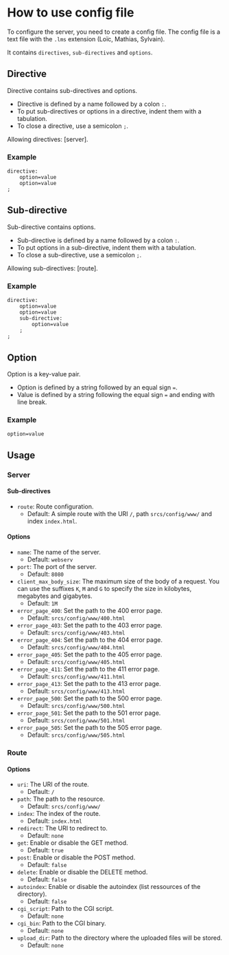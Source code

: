 # How to use config file

To configure the server, you need to create a config file. The config file is a text file with the `.lms` extension (Loïc, Mathias, Sylvain).

It contains `directives`, `sub-directives` and `options`.

## Directive
Directive contains sub-directives and options.

- Directive is defined by a name followed by a colon `:`.
- To put sub-directives or options in a directive, indent them with a tabulation.
- To close a directive, use a semicolon `;`.

Allowing directives: [server].

### Example

```
directive:
	option=value
	option=value
;
```

## Sub-directive
Sub-directive contains options.

- Sub-directive is defined by a name followed by a colon `:`.
- To put options in a sub-directive, indent them with a tabulation.
- To close a sub-directive, use a semicolon `;`.

Allowing sub-directives: [route].

### Example

```
directive:
	option=value
	option=value
	sub-directive:
		option=value
	;
;
```

## Option
Option is a key-value pair.

- Option is defined by a string followed by an equal sign `=`.
- Value is defined by a string following the equal sign `=` and ending with line break.

### Example

```
option=value
```

## Usage

### Server

#### Sub-directives
- `route`: Route configuration.
  - Default: A simple route with the URI `/`, path `srcs/config/www/` and index `index.html`.

#### Options
- `name`: The name of the server.
  - Default: `webserv`
- `port`: The port of the server.
  - Default: `8080`
- `client_max_body_size`: The maximum size of the body of a request. You can use the suffixes `K`, `M` and `G` to specify the size in kilobytes, megabytes and gigabytes.
  - Default: `1M`
- `error_page_400`: Set the path to the 400 error page.
  - Default: `srcs/config/www/400.html`
- `error_page_403`: Set the path to the 403 error page.
  - Default: `srcs/config/www/403.html`
- `error_page_404`: Set the path to the 404 error page.
  - Default: `srcs/config/www/404.html`
- `error_page_405`: Set the path to the 405 error page.
  - Default: `srcs/config/www/405.html`
- `error_page_411`: Set the path to the 411 error page.
  - Default: `srcs/config/www/411.html`
- `error_page_413`: Set the path to the 413 error page.
  - Default: `srcs/config/www/413.html`
- `error_page_500`: Set the path to the 500 error page.
  - Default: `srcs/config/www/500.html`
- `error_page_501`: Set the path to the 501 error page.
  - Default: `srcs/config/www/501.html`
- `error_page_505`: Set the path to the 505 error page.
  - Default: `srcs/config/www/505.html`

### Route

#### Options
- `uri`: The URI of the route.
  - Default: `/`
- `path`: The path to the resource.
  - Default: `srcs/config/www/`
- `index`: The index of the route.
  - Default: `index.html`
- `redirect`: The URI to redirect to.
  - Default: `none`
- `get`: Enable or disable the GET method.
  - Default: `true`
- `post`: Enable or disable the POST method.
  - Default: `false`
- `delete`: Enable or disable the DELETE method.
  - Default: `false`
- `autoindex`: Enable or disable the autoindex (list ressources of the directory).
  - Default: `false`
- `cgi_script`: Path to the CGI script.
  - Default: `none`
- `cgi_bin`: Path to the CGI binary.
  - Default: `none`
- `upload_dir`: Path to the directory where the uploaded files will be stored.
  - Default: `none`
